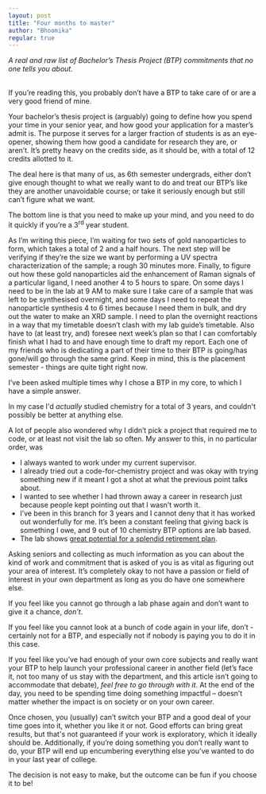 ```yaml
---
layout: post
title: "Four months to master"
author: "Bhoomika"
regular: true
---
```


_A real and raw list of Bachelor’s Thesis Project (BTP) commitments that no one tells you about._

<br>
If you’re reading this, you probably don’t have a BTP to take care of or are a very good friend of mine.

Your bachelor’s thesis project is (arguably) going to define how you spend your time in your senior year, and how good your application for a master’s admit is. The purpose it serves for a larger fraction of students is as an eye-opener, showing them how good a candidate for research they are, or aren’t. It’s pretty heavy on the credits side, as it should be, with a total of 12 credits allotted to it.

The deal here is that many of us, as 6th semester undergrads, either don’t give enough thought to what we really want to do and treat our BTP’s like they are another unavoidable course; or take it seriously enough but still can’t figure what we want.

The bottom line is that you need to make up your mind, and you need to do it quickly if you’re a 3<sup>rd</sup> year student.

As I’m writing this piece, I’m waiting for two sets of gold nanoparticles to form, which takes a total of 2 and a half hours. The next step will be verifying if they’re the size we want by performing a UV spectra characterization of the sample; a rough 30 minutes more. Finally, to figure out how these gold nanoparticles aid the enhancement of Raman signals of a particular ligand, I need another 4 to 5 hours to spare. On some days I need to be in the lab at 9 AM to make sure I take care of a sample that was left to be synthesised overnight, and some days I need to repeat the nanoparticle synthesis 4 to 6 times because I need them in bulk, and dry out the water to make an XRD sample. I need to plan the overnight reactions in a way that my timetable doesn’t clash with my lab guide’s timetable. Also have to (at least try, and) foresee next week’s plan so that I can comfortably finish what I had to and have enough time to draft my report. Each one of my friends who is dedicating a part of their time to their BTP is going/has gone/will go through the same grind. Keep in mind, this is the placement semester - things are quite tight right now.

I’ve been asked multiple times why I chose a BTP in my core, to which I have a simple answer.

In my case I'd _actually_ studied chemistry for a total of 3 years, and couldn't possibly be better at anything else.

A lot of people also wondered why I didn’t pick a project that required me to code, or at least not visit the lab so often. My answer to this, in no particular order, was

* I always wanted to work under my current supervisor.
* I already tried out a code-for-chemistry project and was okay with trying something new if it meant I got a shot at what the previous point talks about.
* I wanted to see whether I had thrown away a career in research just because people kept pointing out that I wasn’t worth it.
* I’ve been in this branch for 3 years and I cannot deny that it has worked out wonderfully for me. It’s been a constant feeling that giving back is something I owe, and 9 out of 10 chemistry BTP options are lab based.
* The lab shows [great potential for a splendid retirement plan](https://twitter.com/vgr/status/1408620849410691075?s=20).

Asking seniors and collecting as much information as you can about the kind of work and commitment that is asked of you is as vital as figuring out your area of interest. It’s completely okay to not have a passion or field of interest in your own department as long as you do have one somewhere else.

If you feel like you cannot go through a lab phase again and don’t want to give it a chance, _don’t_.

If you feel like you cannot look at a bunch of code again in your life, don’t - certainly not for a BTP, and especially not if nobody is paying you to do it in this case.

If you feel like you’ve had enough of your own core subjects and really want your BTP to help launch your professional career in another field (let’s face it, not too many of us stay with the department, and this article isn’t going to accommodate that debate), _feel free to go through with it_. At the end of the day, you need to be spending time doing something impactful – doesn’t matter whether the impact is on society or on your own career.

Once chosen, you (usually) can’t switch your BTP and a good deal of your time goes into it, whether you like it or not. Good efforts can bring great results, but that's not guaranteed if your work is exploratory, which it ideally should be. Additionally, if you’re doing something you don’t really want to do, your BTP will end up encumbering everything else you’ve wanted to do in your last year of college.

The decision is not easy to make, but the outcome can be fun if you choose it to be!
